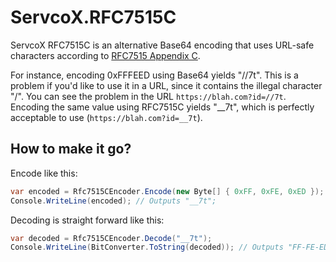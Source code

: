 # ServcoX.RFC7515C
ServcoX RFC7515C is an alternative Base64 encoding that uses URL-safe characters according to  [RFC7515 Appendix C](https://datatracker.ietf.org/doc/html/rfc7515#appendix-C).

For instance, encoding 0xFFFEED using Base64 yields "//7t". This is a problem if you'd like to use it in a URL,
since it contains the illegal character "/". You can see the problem in the URL `https://blah.com?id=//7t`.
Encoding the same value using RFC7515C yields "__7t", which is perfectly acceptable to use (`https://blah.com?id=__7t`).

## How to make it go?
Encode like this:
```c#
var encoded = Rfc7515CEncoder.Encode(new Byte[] { 0xFF, 0xFE, 0xED });
Console.WriteLine(encoded); // Outputs "__7t";
```

Decoding is straight forward like this:
```c#
var decoded = Rfc7515CEncoder.Decode("__7t");
Console.WriteLine(BitConverter.ToString(decoded)); // Outputs "FF-FE-ED"
```
